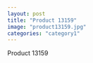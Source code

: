 ```yaml
---
layout: post
title: "Product 13159"
image: "product13159.jpg"
categories: "category1"
---
```

Product 13159
